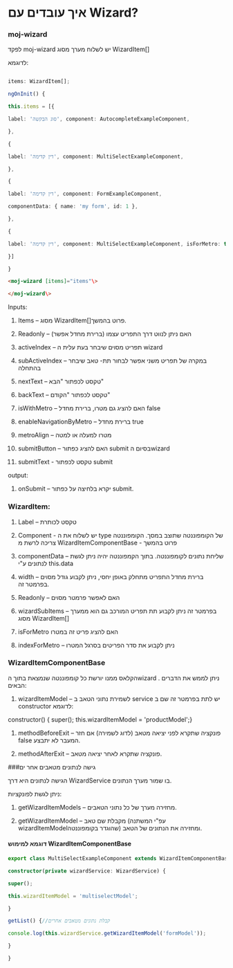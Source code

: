 # איך עובדים עם Wizard?

### moj-wizard

לפקד moj-wizard יש לשלוח מערך מסוג WizardItem[]

לדוגמא:

```typescript

items: WizardItem[];

ngOnInit() {

this.items = [{

label: 'סוג הבקשה', component: AutocompleteExampleComponent,

},

{

label: 'דין קדימה', component: MultiSelectExampleComponent,

},

{

label: 'דין קדימה', component: FormExampleComponent,

componentData: { name: 'my form', id: 1 },

},

{

label: 'דין קדימה', component: MultiSelectExampleComponent, isForMetro: true,

}]

}
```
```html
<moj-wizard [items]="items"\>

</moj-wizard\>
```

Inputs:

1.  Items – מסוג WizardItem[]פרוט בהמשך.

2.  Readonly – האם ניתן לנווט דרך התפריט עצמו (ברירת מחדל אפשר)

3.  activeIndex – תפריט מסוים שיבחר בעת עלית ה wizard

4.  subActiveIndex – במקרה של תפריט משני אפשר לבחור תת- טאב שיבחר בהתחלה

5.  nextText – טקסט לכפתור "הבא"

6.  backText – טקסט לכפתור "הקודם"

7.  isWithMetro – האם להציג גם מטרו, ברירת מחדל false

8.  enableNavigationByMetro – ברירת מחדל true

9.  metroAlign – מטרו למעלה או למטה

10. submitButton – האם להציג כפתור submit בסיום הwizard

11. submitText - טקסט לכפתור submit

output:

1.  onSubmit – יקרא בלחיצה על כפתור submit.

### WizardItem:

1.  Label – טקסט לכותרת

2.  Component - יש לשלוח את ה type של הקומפוננטה שתוצב במסך. הקומפוננטה צריכה
    לרשת מ WizardItemComponentBase - פרוט בהמשך

3.  componentData – שליחת נתונים לקומפוננטה. בתוך הקמפוננטה יהיה ניתן לגשת
    לנתונים ע"י this.data

4.  width – ברירת מחדל התפריט מתחלק באופן יחסי, ניתן לקבוע גודל מסוים בפרמטר זה.

5.  Readonly – האם לאפשר פרמטר מסוים

6.  wizardSubItems – בפרמטר זה ניתן לקבוע תת תפריט המורכב גם הוא ממערך מסוג
    WizardItem[]

7.  isForMetro האם להציג פריט זה במטרו

8.  indexForMetro – ניתן לקבוע את סדר הפריטים בסרגל המטרו

### WizardItemComponentBase

הקלאס ממנו יורשת כל קומפוננטה שנמצאת בתוך הwizard . ניתן לממש את הדברים הבאים:

1.  wizardItemModel – לשמירת נתוני הטאב ב service יש לתת בפרמטר זה שם ב
    constructor לדוגמא:

constructor() { super(); this.wizardItemModel = 'productModel';}

1.  methodBeforeExit – פונקציה שתקרא לפני יציאה מטאב (לדוג לשמירה) אם חזר false
    המעבר לא יתבצע.

2.  methodAfterExit – פונקציה שתקרא לאחר יציאה מטאב.

###גישה לנתונים מטאבים אחר ים

הגישה לנתונים היא דרך WizardService בו שמור מערך הנתונים.

ניתן לגשת לפונקציות:

1.  getWizardItemModels – מחזירה מערך של כל נתוני הטאבים.

2.  getWizardItemModel – מקבלת שם טאב (עפ"י המשתנה wizardItemModelשהוגדר
    בקומפוננטה) ומחזירה את הנתונים של הטאב.


#### דוגמא למימוש WizardItemComponentBase

```typescript
export class MultiSelectExampleComponent extends WizardItemComponentBase {

constructor(private wizardService: WizardService) {

super();

this.wizardItemModel = 'multiselectModel';

}

getList() {//קבלת נתונים מטאבים אחרים

console.log(this.wizardService.getWizardItemModel('formModel'));

}

}
```
